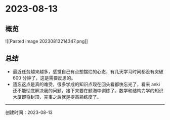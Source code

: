 # 2023-08-13

## 概览

![[Pasted image 20230813214347.png]]

## 总结

- 最近任务越来越多，感觉自己有点想摆烂的心态，有几天学习时间都没有突破 600 分钟了，这是需要反思的。
- 遗忘这点是真的难受，很多学成的知识点现在回头看都快忘光了，看来 anki 还不能彻底解决我的问题，接下来要在题海中训练了。数学和结构力学的知识大厦即将封顶，完事之后就是提高熟练度了。

---

创建时间：2023-08-13